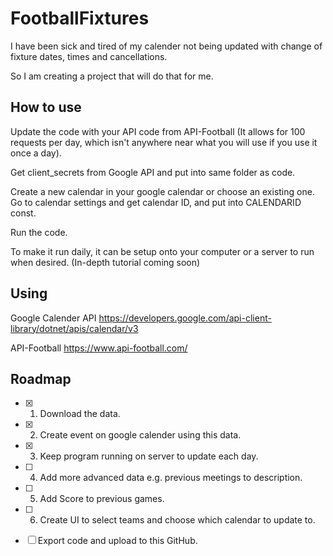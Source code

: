 # FootballFixtures
 
I have been sick and tired of my calender not being updated with change of fixture dates, times and cancellations.

So I am creating a project that will do that for me. 


## How to use 

Update the code with your API code from API-Football (It allows for 100 requests per day, which isn't anywhere near what you will use if you use it once a day).

Get client_secrets from Google API and put into same folder as code.

Create a new calendar in your google calendar or choose an existing one. Go to calendar settings and get calendar ID, and put into CALENDARID const. 

Run the code.

To make it run daily, it can be setup onto your computer or a server to run when desired. (In-depth tutorial coming soon)


## Using

Google Calender API
https://developers.google.com/api-client-library/dotnet/apis/calendar/v3

API-Football
https://www.api-football.com/


## Roadmap

- [x] 1. Download the data. 
- [x] 2. Create event on google calender using this data.
- [x] 3. Keep program running on server to update each day.
- [ ] 4. Add more advanced data e.g. previous meetings to description.
- [ ] 5. Add Score to previous games.
- [ ] 6. Create UI to select teams and choose which calendar to update to.

- [ ] Export code and upload to this GitHub.

